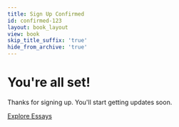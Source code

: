 ```yaml
---
title: Sign Up Confirmed
id: confirmed-123
layout: book_layout
view: book
skip_title_suffix: 'true'
hide_from_archive: 'true'
---
```


# You're all set!

Thanks for signing up. You'll start getting updates soon.

<a href="/essays">Explore Essays</a>

<div style="padding-bottom: 2em"></div>

<script type="text/javascript">
  window._pq = window._pq || [];
  _pq.push(['track', 'newsletter_signup']);
</script>
